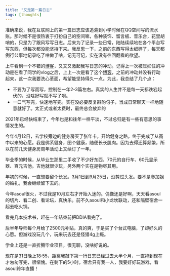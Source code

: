 ```yaml
---
title: "又是第一篇日志"
tags: [thoughts]
---
```


准确来说，我在互联网上的第一篇日志应该追溯到小学时候在QQ空间写的流水账。那时候不是很热衷于打扮自己的空间嘛，各种装饰、留言板、音乐台，花里胡哨的，只是为了跟风写写日志。后来为了记录一些日常，陆陆续续地在各个平台写写东西，但每次都没能坚持下来。我反思一下，之前的东西写得太细碎了，每天都例行公事地记录吃了啥做了啥，记无可记，实在没有往回翻看的欲望。

<!--more-->

上午看到一个不错的[博客](https://ruiguo.me/)，又又又激起我写日志的冲动。记得上一次被压抑住的冲动是在看了同学的vlog之后，上上一次是看了这个[博客](https://th3charlie.github.io/archive/)，之前的冲动并没有行动起来，这一次我要洗心革面，希望能坚持得久一点。为此，我总结了几个点：

* 不要为了写而写，控制在一年2-3篇左右。真实的人生并不是每一天都跌宕起伏的，没啥好写就不写了呗。
* 一口气写完，快速地写完。实在没必要反复斟酌句子，当成日常聊天一样地随意就好了。太正式或者太费时，最终总会放弃的

2021年已经快结束了，今年也是和往年一样平淡，不过总归是有一些有意思的事情发生的。

今年4月12日，去学校旁边的健身房买了张年卡，开始健身之路，终于完成了从高中以来的心愿。我是佛系健身，图个健康，随便长长肌肉。因为去得还算频繁，所以在前几天健身房周年活动上又续订了一年。

毕业季的时候，从毕业生那里二手收了不少好东西，70元的自行车、60元显示器、百元吉他。吉他就很少玩，另外两个实在是物尽其用。 

年初的时候，一直想要留个长发。3月1日到9月25日，没剪过头发。要不是参加姐的婚礼，我会继续留下去的。

今年asoul很火，不过我是10月左右才开始入迷的。偶像还是好啊，天天看asoul的切片、看二创、看论坛，真快乐。前不久asoul和小龙坎联动，还和隔壁宿舍一起去吃火锅。

看完几本技术书，赶在一年结束前把DDIA看完了。

后半年导师每个月给了2500元补贴，真的爽，于是买了个台式电脑，了却好久的心愿。但游戏没玩几个，玩来玩去还是怪猎4g上瘾。

学业上还是一直折腾毕业项目，很无聊，没啥好说的。

现在是31日晚上18:55，距离我敲下第一行日志已经过去大半个月，一直拖到现在才匆匆写完，很惭愧。在剩下的5小时，宿舍只有我一人，我要好好玩游戏，看asoul跨年直播！
